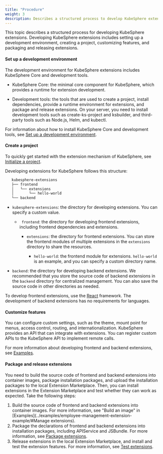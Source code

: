 ```yaml
---
title: "Procedure"
weight: 3
description: Describes a structured process to develop KubeSphere extensions.
---
```


This topic describes a structured process for developing KubeSphere extensions. Developing KubeSphere extensions includes setting up a development environment, creating a project, customizing features, and packaging and releasing extensions.

#### Set up a development environment

The development environment for KubeSphere extensions includes KubeSphere Core and development tools.

* KubeSphere Core: the minimal core component for KubeSphere, which provides a runtime for extension development.

* Development tools: the tools that are used to create a project, install dependencies, provide a runtime environment for extensions, and package and release extensions. On your server, you need to install development tools such as create-ks-project and ksbuilder, and third-party tools such as Node.js, Helm, and kubectl.

For information about how to install KubeSphere Core and development tools, see [Set up a development environment](../quickstart/prepare-development-environment/).

#### Create a project

To quickly get started with the extension mechanism of KubeSphere, see [Initialize a project](../quickstart/hello-world-extension).

Developing extensions for KubeSphere follows this structure:

```bash
   kubesphere-extensions
   ├── frontend
   │   └── extensions
   │       └── hello-world
   └── backend
```

* `kubesphere-extensions`: the directory for developing extensions. You can specify a custom value.

  * ` frontend`: the directory for developing frontend extensions, including frontend dependencies and extensions.

    * `extensions`: the directory for frontend extensions. You can store the frontend modules of multiple extensions in the `extensions` directory to share the resources.

       * `hello-world`: the frontend module for extensions. `hello-world` is an example, and you can specify a custom directory name.

* `backend`: the directory for developing backend extensions. We recommended that you store the source code of backend extensions in the `backend` directory for centralized management. You can also save the source code in other directories as needed.

To develop frontend extensions, use the [React](https://reactjs.org) framework. The development of backend extensions has no requirements for languages.

#### Customize features

You can configure custom settings,  such as the theme, mount point for menus, access control, routing, and internationalization. KubeSphere provides an API that can integrate with extensions. You can register custom APIs to the KubeSphere API to implement remote calls.

For more information about developing frontend and backend extensions, see [Examples](../examples).

#### Package and release extensions

You need to build the source code of frontend and backend extensions into container images, package installation packages, and upload the installation packages to the local Extension Marketplace. Then, you can install extensions in the Extension Marketplace and test whether they can work as expected. Take the following steps:

1. Build the source code of frontend and backend extensions into container images. For more information, see "Build an image" in [Examples](../examples/employee-management-extension-example/#Manage extensions).
2. Package the declarations of frontend and backend extensions into installation packages, including APIService and JSBundle. For more information, see [Package extensions](../packaging-and-release/packaging).
3. Release extensions in the local Extension Marketplace, and install and test the extension features. For more information, see [Test extensions](../packaging-and-release/testing).
